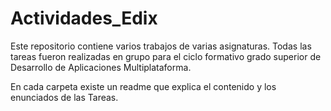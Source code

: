 # Actividades_Edix

Este repositorio contiene varios trabajos de varias asignaturas. Todas las tareas fueron realizadas en grupo para el ciclo formativo grado superior de Desarrollo de Aplicaciones Multiplataforma.

En cada carpeta existe un readme que explica el contenido y los enunciados de las Tareas.
